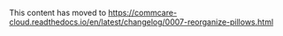 This content has moved to https://commcare-cloud.readthedocs.io/en/latest/changelog/0007-reorganize-pillows.html
